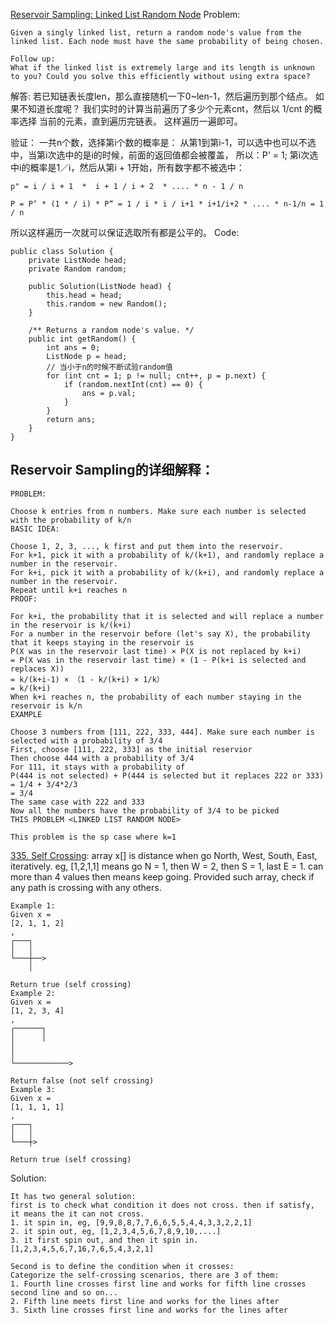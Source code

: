 [Reservoir Sampling: Linked List Random Node](https://leetcode.com/problems/linked-list-random-node/)
Problem: 
```
Given a singly linked list, return a random node's value from the linked list. Each node must have the same probability of being chosen.

Follow up:
What if the linked list is extremely large and its length is unknown to you? Could you solve this efficiently without using extra space?
```
解答: 
若已知链表长度len，那么直接随机一下0~len-1，然后遍历到那个结点。
如果不知道长度呢？
我们实时的计算当前遍历了多少个元素cnt，然后以 1/cnt 的概率选择 当前的元素，直到遍历完链表。
这样遍历一遍即可。

验证：
一共n个数，选择第i个数的概率是：
从第1到第i-1，可以选中也可以不选中，当第i次选中的是i的时候，前面的返回值都会被覆盖， 所以：P' = 1;
第i次选中i的概率是1／i，然后从第i + 1开始，所有数字都不被选中：
```
p" = i / i + 1  *  i + 1 / i + 2  * .... * n - 1 / n

P = P‘ * (1 * / i) * P“ = 1 / i * i / i+1 * i+1/i+2 * .... * n-1/n = 1 / n
```
所以这样遍历一次就可以保证选取所有都是公平的。
Code: 
```
public class Solution {
    private ListNode head;
    private Random random;
    
    public Solution(ListNode head) {
        this.head = head;
        this.random = new Random();
    }
    
    /** Returns a random node's value. */
    public int getRandom() {
        int ans = 0;
		ListNode p = head;
        // 当小于n的时候不断试验random值
		for (int cnt = 1; p != null; cnt++, p = p.next) {
            if (random.nextInt(cnt) == 0) {
                ans = p.val;
            }
        }
		return ans;
    }
}
```

## Reservoir Sampling的详细解释：
```
PROBLEM:

Choose k entries from n numbers. Make sure each number is selected with the probability of k/n
BASIC IDEA:

Choose 1, 2, 3, ..., k first and put them into the reservoir.
For k+1, pick it with a probability of k/(k+1), and randomly replace a number in the reservoir.
For k+i, pick it with a probability of k/(k+i), and randomly replace a number in the reservoir.
Repeat until k+i reaches n
PROOF:

For k+i, the probability that it is selected and will replace a number in the reservoir is k/(k+i)
For a number in the reservoir before (let's say X), the probability that it keeps staying in the reservoir is
P(X was in the reservoir last time) × P(X is not replaced by k+i)
= P(X was in the reservoir last time) × (1 - P(k+i is selected and replaces X))
= k/(k+i-1) × （1 - k/(k+i) × 1/k）
= k/(k+i)
When k+i reaches n, the probability of each number staying in the reservoir is k/n
EXAMPLE

Choose 3 numbers from [111, 222, 333, 444]. Make sure each number is selected with a probability of 3/4
First, choose [111, 222, 333] as the initial reservior
Then choose 444 with a probability of 3/4
For 111, it stays with a probability of
P(444 is not selected) + P(444 is selected but it replaces 222 or 333)
= 1/4 + 3/4*2/3
= 3/4
The same case with 222 and 333
Now all the numbers have the probability of 3/4 to be picked
THIS PROBLEM <LINKED LIST RANDOM NODE>

This problem is the sp case where k=1
```

[335. Self Crossing](https://leetcode.com/problems/self-crossing/): array x[] is distance when go North, West, South, East, iteratively. eg, [1,2,1,1] means go N = 1, then W = 2, then S = 1, last E = 1. can more than 4 values then means keep going. Provided such array, check if any path is crossing with any others.
```
Example 1:
Given x = 
[2, 1, 1, 2]
,
┌───┐
│   │
└───┼──>
    │

Return true (self crossing)
Example 2:
Given x = 
[1, 2, 3, 4]
,
┌──────┐
│      │
│
│
└────────────>

Return false (not self crossing)
Example 3:
Given x = 
[1, 1, 1, 1]
,
┌───┐
│   │
└───┼>

Return true (self crossing)
```
Solution:
```
It has two general solution: 
first is to check what condition it does not cross. then if satisfy, it means the it can not cross.
1. it spin in, eg, [9,9,8,8,7,7,6,6,5,5,4,4,3,3,2,2,1]
2. it spin out, eg, [1,2,3,4,5,6,7,8,9,10,....]
3. it first spin out, and then it spin in. [1,2,3,4,5,6,7,16,7,6,5,4,3,2,1]

Second is to define the condition when it crosses: 
Categorize the self-crossing scenarios, there are 3 of them: 
1. Fourth line crosses first line and works for fifth line crosses second line and so on...
2. Fifth line meets first line and works for the lines after
3. Sixth line crosses first line and works for the lines after